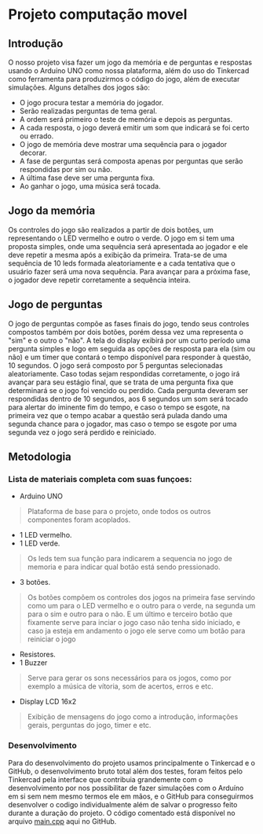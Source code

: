 # Projeto computação movel

## Introdução
O nosso projeto visa fazer um jogo da memória e de perguntas e respostas usando o Arduíno UNO como nossa plataforma, além do uso do Tinkercad como ferramenta para produzirmos o código do jogo, além de executar simulações.
Alguns detalhes dos jogos são:
  - O jogo procura testar a memória do jogador.
  - Serão realizadas perguntas de tema geral.
  - A ordem será primeiro o teste de memória e depois as perguntas.
  - A cada resposta, o jogo deverá emitir um som que indicará se foi certo ou errado.
  - O jogo de memória deve mostrar uma sequência para o jogador decorar.
  - A fase de perguntas será composta apenas por perguntas que serão respondidas por sim ou não.
  - A última fase deve ser uma pergunta fixa.
  - Ao ganhar o jogo, uma música será tocada.

## Jogo da memória

   Os controles do jogo são realizados a partir de dois botões, um representando o LED vermelho e outro o verde. O jogo em si tem uma proposta simples, onde uma sequência será apresentada ao jogador e ele deve repetir a mesma após a exibição da primeira.
  Trata-se de uma sequência de 10 leds formada aleatoriamente e a cada tentativa que o usuário fazer será uma nova sequência. Para avançar para a próxima fase, o jogador deve repetir corretamente a sequência inteira.

## Jogo de perguntas

 O jogo de perguntas compõe as fases finais do jogo, tendo seus controles compostos também por dois botões, porém dessa vez uma representa o "sim" e o outro o "não". A tela do display exibirá por um curto período uma pergunta simples e logo em seguida as opções de resposta para ela (sim ou não) e um timer que contará o tempo disponível para responder à questão, 10 segundos. O jogo será composto por 5 perguntas selecionadas aleatoriamente. Caso todas sejam respondidas corretamente, o jogo irá avançar para seu estágio final, que se trata de uma pergunta fixa que determinará se o jogo foi vencido ou perdido. Cada pergunta deveram ser respondidas dentro de 10 segundos, aos 6 segundos um som será tocado para alertar do iminente fim do tempo, e caso o tempo se esgote, na primeira vez que o tempo acabar a questão será pulada dando uma segunda chance para o jogador, mas caso o tempo se esgote por uma segunda vez o jogo será perdido e reiniciado.

## Metodologia

### Lista de materiais completa com suas funçoes:

- Arduino UNO
> Plataforma de base para o projeto, onde todos os outros componentes foram acoplados.
- 1 LED vermelho.
- 1 LED verde.
> Os leds tem sua função para indicarem a sequencia no jogo de memoria e para indicar qual botão está sendo pressionado.
- 3 botões.
> Os botões compõem os controles dos jogos na primeira fase servindo como um para o LED vermelho e o outro para o verde, na segunda um para o sim e outro para o não. E um último e terceiro botão que fixamente serve para inciar o jogo caso não tenha sido iniciado, e caso ja esteja em andamento o jogo ele serve como um botão para reiniciar o jogo
- Resistores.
- 1 Buzzer
> Serve para gerar os sons necessários para os jogos, como por exemplo a música de vítoria, som de acertos, erros e etc.
- Display LCD 16x2
> Exibição de mensagens do jogo como a introdução, informações gerais, perguntas do jogo, timer e etc.

### Desenvolvimento

  Para do desenvolvimento do projeto usamos principalmente o Tinkercad e o GitHub, o desenvolvimento bruto total além dos testes, foram feitos pelo Tinkercad pela interface que contribuia grandemente com o desenvolvimento por nos possibilitar de fazer simulações com o Arduíno em si sem nem mesmo termos ele em mãos, e o GitHub para conseguirmos desenvolver o codigo individualmente além de salvar o progresso feito durante a duração do projeto. O código comentado está disponível no arquivo [main.cpp](https://github.com/poulison/Projeto-computa-o-movel/blob/main/main.cpp) aqui no GitHub.





  


